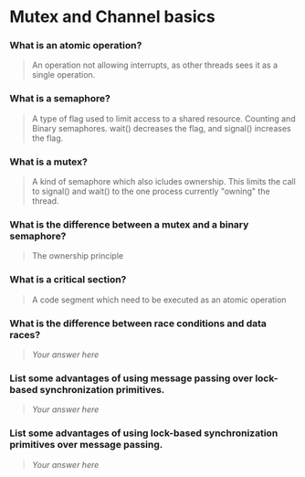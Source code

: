 # Mutex and Channel basics

### What is an atomic operation?
> An operation not allowing interrupts, as other threads sees it as a single operation.

### What is a semaphore?
> A type of flag used to limit access to a shared resource. Counting and Binary semaphores. wait() decreases the flag, and signal() increases the flag.

### What is a mutex?
> A kind of semaphore which also icludes ownership. This limits the call to signal() and wait() to the one process currently "owning" the thread.

### What is the difference between a mutex and a binary semaphore?
> The ownership principle

### What is a critical section?
> A code segment which need to be executed as an atomic operation

### What is the difference between race conditions and data races?
 > *Your answer here*

### List some advantages of using message passing over lock-based synchronization primitives.
> *Your answer here*

### List some advantages of using lock-based synchronization primitives over message passing.
> *Your answer here*
